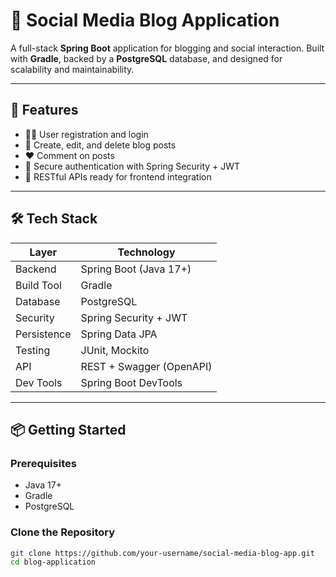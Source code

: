 # 📝 Social Media Blog Application

A full-stack **Spring Boot** application for blogging and social interaction. 
Built with **Gradle**, backed by a **PostgreSQL** database, and designed for scalability and maintainability.

---

## 🚀 Features

- 🧑‍💻 User registration and login
- 📝 Create, edit, and delete blog posts
- ❤️ Comment on posts
- 🔐 Secure authentication with Spring Security + JWT
- 📱 RESTful APIs ready for frontend integration

---

## 🛠️ Tech Stack

| Layer         | Technology             |
|---------------|-------------------------|
| Backend       | Spring Boot (Java 17+)  |
| Build Tool    | Gradle                  |
| Database      | PostgreSQL              |
| Security      | Spring Security + JWT   |
| Persistence   | Spring Data JPA         |
| Testing       | JUnit, Mockito          |
| API           | REST + Swagger (OpenAPI)|
| Dev Tools     | Spring Boot DevTools    |

---

## 📦 Getting Started

### Prerequisites

- Java 17+
- Gradle
- PostgreSQL

### Clone the Repository

```bash
git clone https://github.com/your-username/social-media-blog-app.git
cd blog-application
